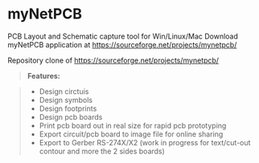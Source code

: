 
# myNetPCB
PCB Layout and Schematic capture tool for Win/Linux/Mac
Download myNetPCB application at
https://sourceforge.net/projects/mynetpcb/

Repository clone of
https://sourceforge.net/projects/mynetpcb/

> **Features:**

> - Design circtuis
> - Design symbols
> - Design footprints
> - Design pcb boards
> - Print pcb board out in real size for rapid pcb prototyping
> - Export circuit/pcb board to image file for online sharing
> - Export to Gerber RS-274X/X2 (work in progress for text/cut-out contour and more the 2 sides boards)
